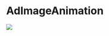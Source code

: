 # AdImageAnimation
![](https://github.com/YoungCarmen/AdImageAnimation/tree/master/CarmenLaunchImageView)
